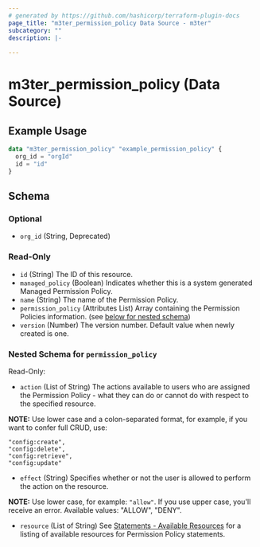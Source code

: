 ```yaml
---
# generated by https://github.com/hashicorp/terraform-plugin-docs
page_title: "m3ter_permission_policy Data Source - m3ter"
subcategory: ""
description: |-
  
---
```


# m3ter_permission_policy (Data Source)



## Example Usage

```terraform
data "m3ter_permission_policy" "example_permission_policy" {
  org_id = "orgId"
  id = "id"
}
```

<!-- schema generated by tfplugindocs -->
## Schema

### Optional

- `org_id` (String, Deprecated)

### Read-Only

- `id` (String) The ID of this resource.
- `managed_policy` (Boolean) Indicates whether this is a system generated Managed Permission Policy.
- `name` (String) The name of the Permission Policy.
- `permission_policy` (Attributes List) Array containing the Permission Policies information. (see [below for nested schema](#nestedatt--permission_policy))
- `version` (Number) The version number. Default value when newly created is one.

<a id="nestedatt--permission_policy"></a>
### Nested Schema for `permission_policy`

Read-Only:

- `action` (List of String) The actions available to users who are assigned the Permission Policy - what they can do or cannot do with respect to the specified resource.

**NOTE:** Use lower case and a colon-separated format, for example, if you want to confer full CRUD, use:
```
"config:create",
"config:delete",
"config:retrieve",
"config:update"
```
- `effect` (String) Specifies whether or not the user is allowed to perform the action on the resource.

**NOTE:** Use lower case, for example: `"allow"`. If you use upper case, you'll receive an error.
Available values: "ALLOW", "DENY".
- `resource` (List of String) See [Statements - Available Resources](https://www.m3ter.com/docs/guides/managing-organization-and-users/creating-and-managing-permissions#statements---available-resources) for a listing of available resources for Permission Policy statements.
